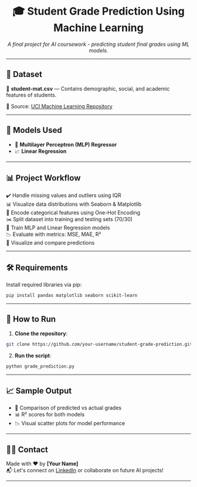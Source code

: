 
<h1 align="center">🎓 Student Grade Prediction Using Machine Learning</h1>

<p align="center">
  <i>A final project for AI coursework - predicting student final grades using ML models.</i>
</p>

---

## 📁 Dataset

📄 **student-mat.csv** — Contains demographic, social, and academic features of students.

🔗 Source: [UCI Machine Learning Repository](https://archive.ics.uci.edu/ml/datasets/Student+Performance)

---

## 🧠 Models Used

- 🤖 **Multilayer Perceptron (MLP) Regressor**
- 📈 **Linear Regression**

---

## 📊 Project Workflow

✔️ Handle missing values and outliers using IQR  
📊 Visualize data distributions with Seaborn & Matplotlib  
🔁 Encode categorical features using One-Hot Encoding  
✂️ Split dataset into training and testing sets (70/30)  
🧠 Train MLP and Linear Regression models  
📉 Evaluate with metrics: MSE, MAE, R²  
📌 Visualize and compare predictions  

---

## 🛠️ Requirements

Install required libraries via pip:

```bash
pip install pandas matplotlib seaborn scikit-learn
```

---

## 🚀 How to Run

1. **Clone the repository**:

```bash
git clone https://github.com/your-username/student-grade-prediction.git
```

2. **Run the script**:

```bash
python grade_prediction.py
```

---

## 📈 Sample Output

- 📍 Comparison of predicted vs actual grades  
- 📊 R² scores for both models  
- 📉 Visual scatter plots for model performance

---

## 🙋‍♂️ Contact

Made with ❤️ by **[Your Name]**  
📬 Let's connect on [LinkedIn](#) or collaborate on future AI projects!

---
